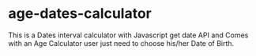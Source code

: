 # age-dates-calculator
This is a Dates interval calculator with Javascript get date API
and Comes with an Age Calculator user just need to choose his/her Date of Birth.
